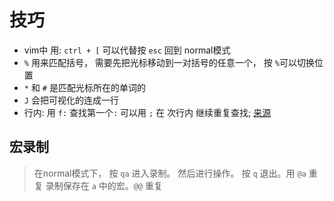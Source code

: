 # 技巧

- vim中 用: `ctrl + [` 可以代替按 `esc` 回到 normal模式
- `%` 用来匹配括号， 需要先把光标移动到一对括号的任意一个， 按 `%`可以切换位置
- `*` 和 `#` 是匹配光标所在的单词的
- `J`  会把可视化的连成一行
- 行内: 用 `f:` 查找第一个`:` 可以用 `;` 在 次行内 继续重复查找; [来源](https://blog.csdn.net/ii1245712564/article/details/46496347)
## 宏录制

> 在normal模式下， 按 `qa` 进入录制。 然后进行操作。 按 `q` 退出。用 `@a` 重复 录制保存在 `a` 中的宏。`@@` 重复

